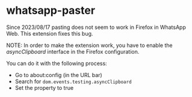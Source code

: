 # whatsapp-paster

Since 2023/08/17 pasting does not seem to work in Firefox in WhatsApp Web. This
extension fixes this bug.

NOTE: In order to make the extension work, you have to enable the
_asyncClipboard_ interface in the Firefox configuration.

You can do it with the following process:

* Go to about:config (in the URL bar)
* Search for `dom.events.testing.asyncClipboard`
* Set the property to true
